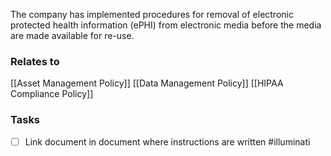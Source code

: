 The company has implemented procedures for removal of electronic protected health information (ePHI) from electronic media before the media are made available for re-use. 

### Relates to
[[Asset Management Policy]]
[[Data Management Policy]]
[[HIPAA Compliance Policy]]
### Tasks

- [ ] Link document in document where instructions are written #illuminati 
